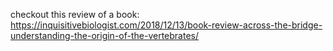 checkout this review of a book: https://inquisitivebiologist.com/2018/12/13/book-review-across-the-bridge-understanding-the-origin-of-the-vertebrates/

